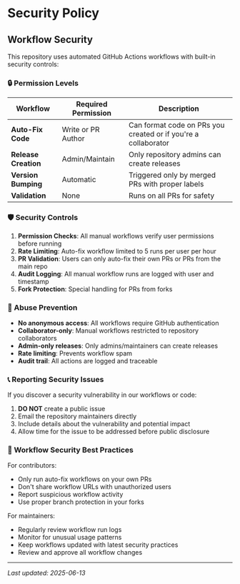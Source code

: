 # Security Policy

## Workflow Security

This repository uses automated GitHub Actions workflows with built-in security controls:

### 🔒 Permission Levels

| Workflow | Required Permission | Description |
|----------|-------------------|-------------|
| **Auto-Fix Code** | Write or PR Author | Can format code on PRs you created or if you're a collaborator |
| **Release Creation** | Admin/Maintain | Only repository admins can create releases |
| **Version Bumping** | Automatic | Triggered only by merged PRs with proper labels |
| **Validation** | None | Runs on all PRs for safety |

### 🛡️ Security Controls

1. **Permission Checks**: All manual workflows verify user permissions before running
2. **Rate Limiting**: Auto-fix workflow limited to 5 runs per user per hour  
3. **PR Validation**: Users can only auto-fix their own PRs or PRs from the main repo
4. **Audit Logging**: All manual workflow runs are logged with user and timestamp
5. **Fork Protection**: Special handling for PRs from forks

### 🚨 Abuse Prevention

- **No anonymous access**: All workflows require GitHub authentication
- **Collaborator-only**: Manual workflows restricted to repository collaborators
- **Admin-only releases**: Only admins/maintainers can create releases
- **Rate limiting**: Prevents workflow spam
- **Audit trail**: All actions are logged and traceable

### 📞 Reporting Security Issues

If you discover a security vulnerability in our workflows or code:

1. **DO NOT** create a public issue
2. Email the repository maintainers directly
3. Include details about the vulnerability and potential impact
4. Allow time for the issue to be addressed before public disclosure

### 🔧 Workflow Security Best Practices

For contributors:
- Only run auto-fix workflows on your own PRs
- Don't share workflow URLs with unauthorized users
- Report suspicious workflow activity
- Use proper branch protection in your forks

For maintainers:
- Regularly review workflow run logs
- Monitor for unusual usage patterns
- Keep workflows updated with latest security practices
- Review and approve all workflow changes

---

*Last updated: 2025-06-13*
